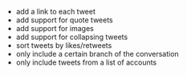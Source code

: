 - add a link to each tweet
- add support for quote tweets
- add support for images
- add support for collapsing tweets
- sort tweets by likes/retweets
- only include a certain branch of the conversation
- only include tweets from a list of accounts